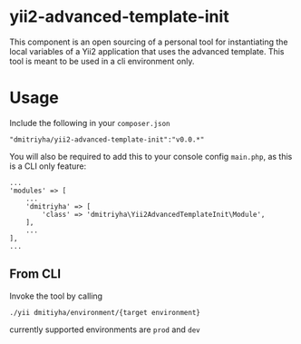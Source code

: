 # yii2-advanced-template-init
This component is an open sourcing of a personal tool for instantiating the local variables of a Yii2 application that uses the advanced template. 
This tool is meant to be used in a cli environment only.

# Usage
Include the following in your `composer.json`

    "dmitriyha/yii2-advanced-template-init":"v0.0.*"
    
You will also be required to add this to your console config `main.php`, as this is a CLI only feature:

    ...
    'modules' => [
        ...
        'dmitriyha' => [
            'class' => 'dmitriyha\Yii2AdvancedTemplateInit\Module',
        ],
        ...
    ],
    ...
    
## From CLI
Invoke the tool by calling
    
    ./yii dmitiyha/environment/{target environment}
    
currently supported environments are `prod` and `dev`
